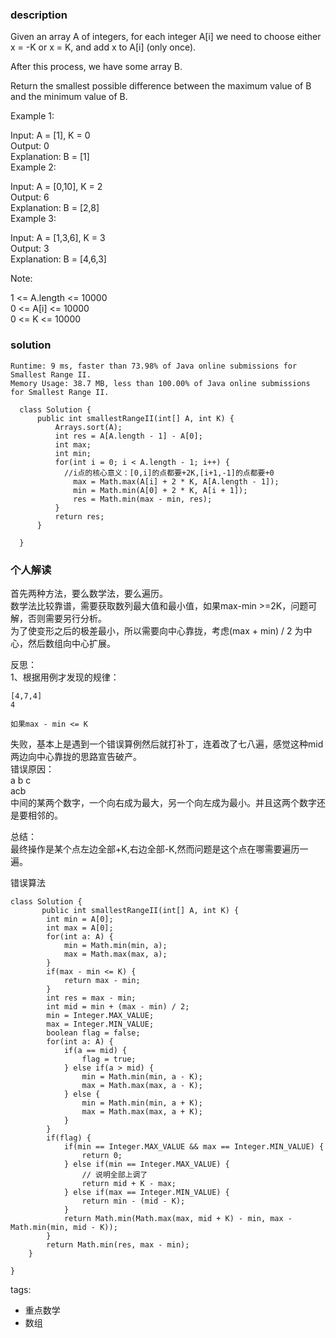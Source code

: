 ### description    
  Given an array A of integers, for each integer A[i] we need to choose either x = -K or x = K, and add x to A[i] (only once).  
    
  After this process, we have some array B.  
    
  Return the smallest possible difference between the maximum value of B and the minimum value of B.  
    
     
    
  Example 1:  
    
  Input: A = [1], K = 0  
  Output: 0  
  Explanation: B = [1]  
  Example 2:  
    
  Input: A = [0,10], K = 2  
  Output: 6  
  Explanation: B = [2,8]  
  Example 3:  
    
  Input: A = [1,3,6], K = 3  
  Output: 3  
  Explanation: B = [4,6,3]  
     
    
  Note:  
    
  1 <= A.length <= 10000  
  0 <= A[i] <= 10000  
  0 <= K <= 10000  
### solution    
```    
Runtime: 9 ms, faster than 73.98% of Java online submissions for Smallest Range II.  
Memory Usage: 38.7 MB, less than 100.00% of Java online submissions for Smallest Range II.  
  
  class Solution {  
      public int smallestRangeII(int[] A, int K) {  
          Arrays.sort(A);  
          int res = A[A.length - 1] - A[0];  
          int max;  
          int min;  
          for(int i = 0; i < A.length - 1; i++) {  
            //i点的核心意义：[0,i]的点都要+2K,[i+1,-1]的点都要+0  
              max = Math.max(A[i] + 2 * K, A[A.length - 1]);  
              min = Math.min(A[0] + 2 * K, A[i + 1]);  
              res = Math.min(max - min, res);  
          }  
          return res;  
      }  
    
  }  
```    
    
### 个人解读    
  首先两种方法，要么数学法，要么遍历。  
  数学法比较靠谱，需要获取数列最大值和最小值，如果max-min >=2K，问题可解，否则需要另行分析。  
  为了使变形之后的极差最小，所以需要向中心靠拢，考虑(max + min) / 2 为中心，然后数组向中心扩展。  
    
  反思：  
  1、根据用例才发现的规律：  
  ```  
  [4,7,4]  
  4  
    
  如果max - min <= K  
  ```  
    
  失败，基本上是遇到一个错误算例然后就打补丁，连着改了七八遍，感觉这种mid两边向中心靠拢的思路宣告破产。  
  错误原因：   
  a b      c  
        acb  
    中间的某两个数字，一个向右成为最大，另一个向左成为最小。并且这两个数字还是要相邻的。  
    
  总结：  
  最终操作是某个点左边全部+K,右边全部-K,然而问题是这个点在哪需要遍历一遍。  
    
  错误算法  
  ```  
  class Solution {  
         public int smallestRangeII(int[] A, int K) {  
          int min = A[0];  
          int max = A[0];  
          for(int a: A) {  
              min = Math.min(min, a);  
              max = Math.max(max, a);  
          }  
          if(max - min <= K) {  
              return max - min;  
          }  
          int res = max - min;  
          int mid = min + (max - min) / 2;  
          min = Integer.MAX_VALUE;  
          max = Integer.MIN_VALUE;  
          boolean flag = false;  
          for(int a: A) {  
              if(a == mid) {  
                  flag = true;  
              } else if(a > mid) {  
                  min = Math.min(min, a - K);  
                  max = Math.max(max, a - K);  
              } else {  
                  min = Math.min(min, a + K);  
                  max = Math.max(max, a + K);  
              }  
          }  
          if(flag) {  
              if(min == Integer.MAX_VALUE && max == Integer.MIN_VALUE) {  
                  return 0;  
              } else if(min == Integer.MAX_VALUE) {  
                  // 说明全部上调了  
                  return mid + K - max;  
              } else if(max == Integer.MIN_VALUE) {  
                  return min - (mid - K);  
              }  
              return Math.min(Math.max(max, mid + K) - min, max - Math.min(min, mid - K));  
          }  
          return Math.min(res, max - min);  
      }  
    
  }  
  ```  
    
tags:    
  -  重点数学  
  -  数组  
